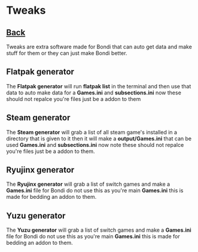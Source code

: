 # Tweaks
## [Back](README.md)
Tweaks are extra software made for Bondi that can auto get data and make stuff for them or they can just make Bondi better.

## Flatpak generator
The **Flatpak generator** will run **flatpak list** in the terminal and then use that data to auto make data for a **Games.ini** and **subsections.ini** now these should not repalce you're files just be a addon to them

## Steam generator
The **Steam generator** will grab a list of all steam game's installed in a directory that is given to it then it will make a **output/Games.ini** that can be used **Games.ini** and **subsections.ini** now note these should not repalce you're files just be a addon to them.

## Ryujinx generator
The **Ryujinx generator** will grab a list of switch games and make a **Games.ini** file for Bondi do not use this as you're main **Games.ini** this is made for bedding an addon to them.

## Yuzu generator
The **Yuzu generator** will grab a list of switch games and make a **Games.ini** file for Bondi do not use this as you're main **Games.ini** this is made for bedding an addon to them.
